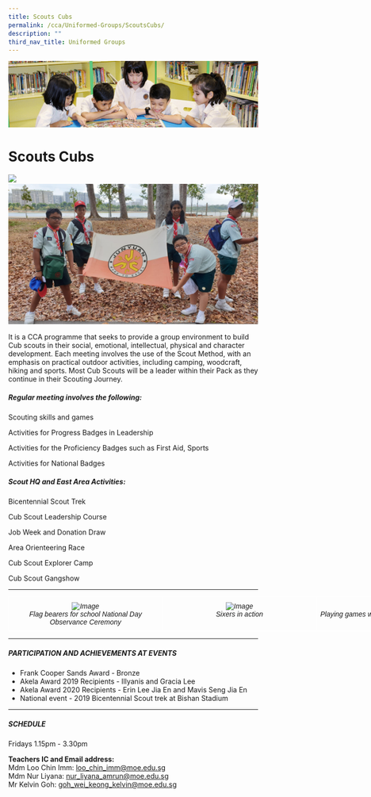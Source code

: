 ```yaml
---
title: Scouts Cubs
permalink: /cca/Uniformed-Groups/ScoutsCubs/
description: ""
third_nav_title: Uniformed Groups
---
```

![](/images/banner.gif)

Scouts Cubs
===========

![](/images/ScoutsCLub.jpeg)
![](/images/Scout%20Group%20photo%20with%20school%20flag.jpeg)

It is a CCA programme that seeks to provide a group environment to build Cub scouts in their social, emotional, intellectual, physical and character development. Each meeting involves the use of the Scout Method, with an emphasis on practical outdoor activities, including camping, woodcraft, hiking and sports. Most Cub Scouts will be a leader within their Pack as they continue in their Scouting Journey.

##### **Regular meeting involves the following:** 

Scouting skills and games

Activities for Progress Badges in Leadership

Activities for the Proficiency Badges such as First Aid, Sports

Activities for National Badges

##### **Scout HQ and East Area Activities:**

Bicentennial Scout Trek

Cub Scout Leadership Course

Job Week and Donation Draw

Area Orienteering Race

Cub Scout Explorer Camp

Cub Scout Gangshow

---

<style type="text/css">
.tg  {border-collapse:collapse;border-spacing:0;}
.tg td{border-color:black;border-style:solid;border-width:1px;font-family:Arial, sans-serif;font-size:14px;
  overflow:hidden;padding:10px 5px;word-break:normal;}
.tg th{border-color:black;border-style:solid;border-width:1px;font-family:Arial, sans-serif;font-size:14px;
  font-weight:normal;overflow:hidden;padding:10px 5px;word-break:normal;}
.tg .tg-4r87{border-color:#ffffff;font-style:italic;text-align:center;vertical-align:top}
</style>
<table class="tg" style="undefined;table-layout: fixed; width: 933px">
<colgroup>
<col style="width: 311px">
<col style="width: 311px">
<col style="width: 311px">
</colgroup>
<thead>
  <tr>
    <td class="tg-4r87"><img src="https://junyuanpri-moe-edu-sg-admin.cwp.sg/qql/slot/u499/2020/CCA/Pic%202.jpg" alt="Image" width="300" height="225"><br>Flag bearers for school National Day Observance Ceremony</td>
    <td class="tg-4r87"><img src="https://junyuanpri-moe-edu-sg-admin.cwp.sg/qql/slot/u499/CCA/UG/Sixers-in-action.jpg" alt="Image" width="300" height="225"><br>Sixers in action</td>
    <td class="tg-4r87"><img src="https://junyuanpri-moe-edu-sg-admin.cwp.sg/qql/slot/u499/2020/CCA/Pic%204.jpg" alt="Image" width="300" height="225"><br>Playing games with the Scout gadget - Catapult</td>
  </tr>
</thead>
</table>

---

##### **PARTICIPATION AND ACHIEVEMENTS AT EVENTS**  
  

*   Frank Cooper Sands Award - Bronze
*   Akela Award 2019 Recipients - Illyanis and Gracia Lee
*   Akela Award 2020 Recipients - Erin Lee Jia En and Mavis Seng Jia En
*   National event - 2019 Bicentennial Scout trek at Bishan Stadium
---

##### **SCHEDULE**  

Fridays 1.15pm - 3.30pm

**Teachers IC and Email address:**  
Mdm Loo Chin Imm: [loo\_chin\_imm@moe.edu.sg](mailto:oo_chin_imm@moe.edu.sg)  
Mdm Nur Liyana: [nur\_liyana\_amrun@moe.edu.sg](mailto:nur_liyana_amrun@moe.edu.sg)  
Mr Kelvin Goh: [goh\_wei\_keong\_kelvin@moe.edu.sg](mailto:goh_wei_keong_kelvin@moe.edu.sg)